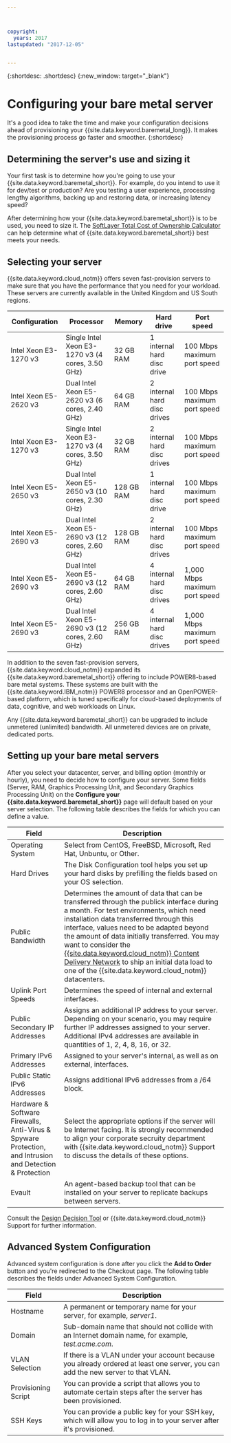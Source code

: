 ```yaml
---



copyright:
  years: 2017
lastupdated: "2017-12-05"


---
```


{:shortdesc: .shortdesc}
{:new_window: target="_blank"}

# Configuring your bare metal server

It's a good idea to take the time and make your configuration decisions ahead of provisioning your {{site.data.keyword.baremetal_long}}. It makes the provisioning process go faster and smoother. {:shortdesc}

## Determining the server's use and sizing it

Your first task is to determine how you're going to use your {{site.data.keyword.baremetal_short}}. For example, do you intend to use it for dev/test or production? Are you testing a user experience, processing lengthy algorithms, backing up and restoring data, or increasing latency speed?

After determining how your {{site.data.keyword.baremetal_short}} is to be used, you need to size it. The [SoftLayer Total Cost of Ownership Calculator](http://www.softlayer.com/tco/) can help determine what of {{site.data.keyword.baremetal_short}} best meets your needs.

## Selecting your server

{{site.data.keyword.cloud_notm}} offers seven fast-provision servers to make sure that you have the performance that you need for your workload. These servers are currently available in the United Kingdom and US South regions.

| **Configuration** | **Processor** | **Memory** | **Hard drive** | **Port speed** |
|-------------------|---------------|------------|----------------|----------------|
| Intel Xeon E3-1270 v3 |Single Intel Xeon E3-1270 v3 (4 cores, 3.50 GHz) |32 GB RAM |1 internal hard disc drive |100 Mbps maximum port speed|
|Intel Xeon E5-2620 v3 |Dual Intel Xeon E5-2620 v3 (6 cores, 2.40 GHz) |64 GB RAM |2 internal hard disc drives |100 Mbps maximum port speed|
|Intel Xeon E3-1270 v3 |Single Intel Xeon E3-1270 v3 (4 cores, 3.50 GHz) |32 GB RAM |2 internal hard disc drives |100 Mbps maximum port speed|
|Intel Xeon E5-2650 v3 |Dual Intel Xeon E5-2650 v3 (10 cores, 2.30 GHz) |128 GB RAM |1 internal hard disc drive |100 Mbps maximum port speed|
|Intel Xeon E5-2690 v3 |Dual Intel Xeon E5-2690 v3 (12 cores, 2.60 GHz) |128 GB RAM |2 internal hard disc drives |100 Mbps maximum port speed|
|Intel Xeon E5-2690 v3 |Dual Intel Xeon E5-2690 v3 (12 cores, 2.60 GHz) |64 GB RAM |4 internal hard disc drives |1,000 Mbps maximum port speed|
|Intel Xeon E5-2690 v3 |Dual Intel Xeon E5-2690 v3 (12 cores, 2.60 GHz) |256 GB RAM |4 internal hard disc drives |1,000 Mbps maximum port speed|

In addition to the seven fast-provision servers, {{site.data.keyword.cloud_notm}} expanded its {{site.data.keyword.baremetal_short}} offering to include POWER8-based bare metal systems. These systems are built with the {{site.data.keyword.IBM_notm}} POWER8 processor and an OpenPOWER-based platform, which is tuned specifically for cloud-based deployments of data, cognitive, and web workloads on Linux.

Any {{site.data.keyword.baremetal_short}} can be upgraded to include unmetered (unlimited) bandwidth. All unmetered devices are on private, dedicated ports.

## Setting up your bare metal servers

After you select your datacenter, server, and billing option (monthly or hourly), you need to decide how to configure your server. Some fields (Server, RAM, Graphics Processing Unit, and Secondary Graphics Processing Unit) on the **Configure your {{site.data.keyword.baremetal_short}}** page will default based on your server selection. The following table describes the fields for which you can define a value.

| **Field** | **Description** | 
|-------------------|---------------|
|Operating System |Select from CentOS, FreeBSD, Microsoft, Red Hat, Unbuntu, or Other. |
|Hard Drives |The Disk Configuration tool helps you set up your hard disks by prefilling the fields based on your OS selection. |
|Public Bandwidth |Determines the amount of data that can be transferred through the publick interface during a month. For test environments, which need installation data transferred through this interface, values need to be adapted beyond the amount of data initially transferred. You may want to consider the [{{site.data.keyword.cloud_notm}} Content Delivery Network](https://www.ibm.com/cloud/cdn) to ship an initial data load to one of the {{site.data.keyword.cloud_notm}} datacenters. |
|Uplink Port Speeds |Determines the speed of internal and external interfaces. |
|Public Secondary IP Addresses |Assigns an additional IP address to your server. Depending on your scenario, you may require further IP addresses assigned to your server. Additional IPv4 addresses are available in quantities of 1, 2, 4, 8, 16, or 32. |
|Primary IPv6 Addresses |Assigned to your server's internal, as well as on external, interfaces. |
|Public Static IPv6 Addresses |Assigns additional IPv6 addresses from a /64 block. |
|Hardware & Software Firewalls, Anti-Virus & Spyware Protection, and Intrusion and Detection & Protection |Select the appropriate options if the server will be Internet facing. It is strongly recommended to align your corporate secruity department with {{site.data.keyword.cloud_notm}} Support to discuss the details of these options. |
|Evault |An agent-based backup tool that can be installed on your server to replicate backups between servers. |

Consult the [Design Decision Tool](http://knowledgelayer.softlayer.com/learning/softlayer-design-decision-tool) or {{site.data.keyword.cloud_notm}} Support for further information.


## Advanced System Configuration

Advanced system configuration is done after you click the **Add to Order** button and you're redirected to the Checkout page. The following table describes the fields under Advanced System Configuration.

| **Field** | **Description** | 
|-------------------|---------------|
|Hostname |A permanent or temporary name for your server, for example, _server1_. |
|Domain |Sub-domain name that should not collide with an Internet domain name, for example, _test.acme.com_. |
|VLAN Selection |If there is a VLAN under your account because you already ordered at least one server, you can add the new server to that VLAN. |
|Provisioning Script |You can provide a script that allows you to automate certain steps after the server has been provisioned. |
|SSH Keys |You can provide a public key for your SSH key, which will allow you to log in to your server after it's provisioned. |
